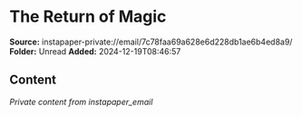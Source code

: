 # The Return of Magic

**Source:** instapaper-private://email/7c78faa69a628e6d228db1ae6b4ed8a9/
**Folder:** Unread
**Added:** 2024-12-19T08:46:57




## Content
*Private content from instapaper_email*
